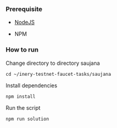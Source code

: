 ### Prerequisite

- [NodeJS](https://nodejs.org/en/)

- NPM



### How to run

Change directory to directory saujana

```shell
cd ~/inery-testnet-faucet-tasks/saujana
```


Install dependencies

```shell
npm install
```



Run the script

```
npm run solution
```
